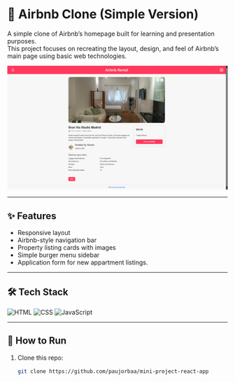# 🏡 Airbnb Clone (Simple Version)

A simple clone of Airbnb’s homepage built for learning and presentation purposes.  
This project focuses on recreating the layout, design, and feel of Airbnb’s main page using basic web technologies.

![Demo Screenshot](/my-app/src/assets/readmeimage.png)

---

## ✨ Features

- Responsive layout
- Airbnb-style navigation bar
- Property listing cards with images
- Simple burger menu sidebar
- Application form for new appartment listings.

---

## 🛠 Tech Stack

![HTML](https://img.shields.io/badge/HTML-orange?logo=html5)
![CSS](https://img.shields.io/badge/CSS-blue?logo=css3)
![JavaScript](https://img.shields.io/badge/JavaScript-yellow?logo=javascript)

---

## 🚀 How to Run

1. Clone this repo:
   ```bash
   git clone https://github.com/paujorbaa/mini-project-react-app
   ```
